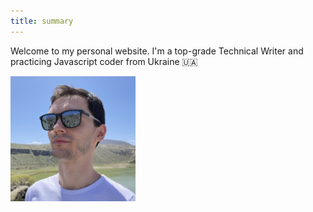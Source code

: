 ```yaml
---
title: summary
---
```


Welcome to my personal website.
I'm a top-grade Technical Writer and practicing Javascript coder from Ukraine 🇺🇦

<img class="profile_photo" alt="profile_photo" src="images/avatar.jpg" width="200" height="200">